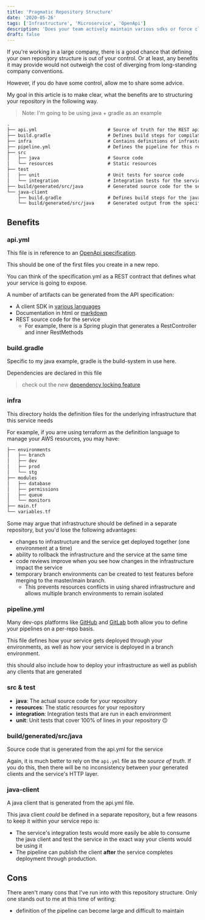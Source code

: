```yaml
---
title: 'Pragmatic Repository Structure'
date: '2020-05-26'
tags: ['Infrastructure', 'Microservice', 'OpenApi']
description: 'Does your team actively maintain various sdks or force clients to write their own http integrations? 🙅🏽‍♂️'
draft: false
---
```


If you're working in a large company, there is a good chance that defining your own repository structure is out of your control.
Or at least, any benefits it may provide would not outweigh the cost of diverging from long-standing company conventions.

However, if you do have some control, allow me to share some advice.

My goal in this article is to make clear, what the benefits are to structuring your repository in the following way.

> Note: I'm going to be using java + gradle as an example

```default
.
├── api.yml                          # Source of truth for the REST apis in this repository
├── build.gradle                     # Defines build steps for compilation, tests, and publish
├── infra                            # Contains definitions of infrastructure (such as k8s, aws, azure, monitors, etc)
├── pipeline.yml                     # Defines the pipeline for this repository
├── src
│   ├── java                         # Source code
│   └── resources                    # Static resources
├── test
│   ├── unit                         # Unit tests for source code
│   └── integration                  # Integration tests for the service (should leverage the java-client)
├── build/generated/src/java         # Generated source code for the service (rest controller, API models, etc)
└── java-client
    ├── build.gradle                 # Defines build steps for the java client
    └── build/generated/src/java     # Generated output from the specification.yml
```

## Benefits

### api.yml

This file is in reference to an [OpenApi specification](https://swagger.io/specification).

This should be one of the first files you create in a new repo.

You can think of the specification.yml as a REST contract that defines what your service is going to expose.

A number of artifacts can be generated from the API specification:

* A client SDK in [various languages](https://github.com/OpenAPITools/openapi-generator/tree/master/docs/generators)
* Documentation in html or [markdown](https://github.com/Mermade/widdershins/blob/master/README.md)
* REST source code for the service
  * For example, there is a Spring plugin that generates a RestController and inner RestMethods

### build.gradle

Specific to my java example, gradle is the build-system in use here.

Dependencies are declared in this file

> check out the new [dependency locking feature](https://docs.gradle.org/current/userguide/dependency_locking.html)

### infra

This directory holds the definition files for the underlying infrastructure that this service needs

For example, if you arre using terraform as the definition language to manage your AWS resources, you may have:

```default
├── environments
│   ├── branch
│   ├── dev
│   ├── prod
│   └── stg
├── modules
│   ├── database
│   ├── permissions
│   ├── queue
│   └── monitors
├── main.tf
└── variables.tf
```

Some may argue that infrastructure should be defined in a separate repository, but you'd lose the following advantages:

* changes to infrastructure and the service get deployed together (one environment at a time)
* ability to rollback the infrastructure and the service at the same time
* code reviews improve when you see how changes in the infrastructure impact the service
* temporary branch environments can be created to test features before merging to the master/main branch.
  * This prevents resources conflicts in using shared infrastructure and allows multiple branch environments to remain isolated

### pipeline.yml

Many dev-ops platforms like [GitHub](https://docs.github.com/en/actions) and [GitLab](https://docs.gitlab.com/ee/ci/pipelines) both allow you to define your pipelines on a per-repo basis.

This file defines how your service gets deployed through your environments, as well as how your service is deployed in a branch environment.

this should also include how to deploy your infrastructure as well as publish any clients that are generated

### src & test

* **java**: The actual source code for your repository
* **resources**: The static resources for your repository
* **integration**: Integration tests that are run in each environment
* **unit**: Unit tests that cover 100% of lines in your repository 🙃

### build/generated/src/java

Source code that is generated from the api.yml for the service

Again, it is much better to rely on the `api.yml` file as the *source of truth*.
If you do this, then there will be no inconsistency between your generated clients and the service's HTTP layer.

### java-client

A java client that is generated from the api.yml file.

This java client *could* be defined in a separate repository, but a few reasons to keep it within your service repo is:

* The service's integration tests would more easily be able to consume the java client and test the service in the exact way your clients would be using it
* The pipeline can publish the client **after** the service completes deployment through production.

## Cons

There aren't many cons that I've run into with this repository structure. Only one stands out to me at this time of writing:

* definition of the pipeline can become large and difficult to maintain
